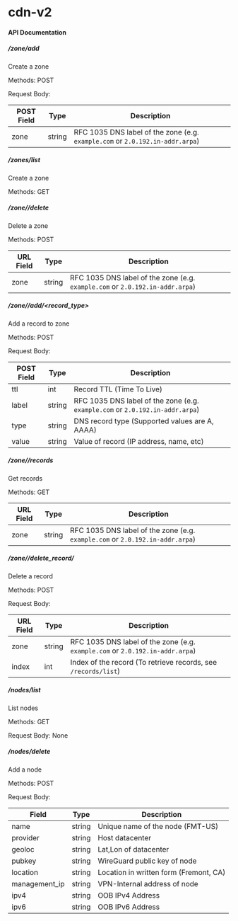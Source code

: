 # cdn-v2

#### API Documentation




##### /zone/add
Create a zone

Methods: POST

Request Body:

| POST Field | Type   | Description                                                  |
| ---------- | ------ | ------------------------------------------------------------ |
| zone       | string | RFC 1035 DNS label of the zone (e.g. `example.com` or `2.0.192.in-addr.arpa`) |



##### /zones/list

Create a zone

Methods: GET



##### /zone/<zone>/delete

Delete a zone

Methods: POST

| URL Field | Type   | Description                                                  |
| --------- | ------ | ------------------------------------------------------------ |
| zone      | string | RFC 1035 DNS label of the zone (e.g. `example.com` or `2.0.192.in-addr.arpa`) |



##### /zone/<zone>/add/<record_type>

Add a record to zone

Methods: POST

Request Body:

| POST Field | Type   | Description                                                  |
| ------ | ------ | ------------------------------------------------------------ |
| ttl    | int | Record TTL (Time To Live)                                    |
| label | string | RFC 1035 DNS label of the zone (e.g. `example.com` or `2.0.192.in-addr.arpa`) |
| type      | string | DNS record type (Supported values are A, AAAA) |
| value      | string | Value of record (IP address, name, etc) |



##### /zone/<zone>/records

Get records

Methods: GET

| URL Field | Type   | Description                                                  |
| --------- | ------ | ------------------------------------------------------------ |
| zone      | string | RFC 1035 DNS label of the zone (e.g. `example.com` or `2.0.192.in-addr.arpa`) |



##### /zone/<zone>/delete_record/<index>

Delete a record

Methods: POST

Request Body:

| URL Field | Type   | Description                                                  |
| --------- | ------ | ------------------------------------------------------------ |
| zone      | string | RFC 1035 DNS label of the zone (e.g. `example.com` or `2.0.192.in-addr.arpa`) |
| index     | int    | Index of the record (To retrieve records, see `/records/list`) |



##### /nodes/list

List nodes

Methods: GET

Request Body: None




##### /nodes/delete

Add  a node

Methods: POST

Request Body:

| Field | Type   | Description                                                  |
| ----- | ------ | ------------------------------------------------------------ |
| name  | string | Unique name of the node (FMT-US) |
| provider | string    | Host datacenter |
| geoloc | string    | Lat,Lon of datacenter |
| pubkey | string    | WireGuard public key of node |
| location | string    | Location in written form (Fremont, CA) |
| management_ip | string    | VPN-Internal address of node |
| ipv4 | string    | OOB IPv4 Address |
| ipv6 | string    | OOB IPv6 Address |
